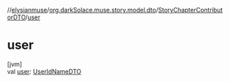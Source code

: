 //[elysianmuse](../../../index.md)/[org.darkSolace.muse.story.model.dto](../index.md)/[StoryChapterContributorDTO](index.md)/[user](user.md)

# user

[jvm]\
val [user](user.md): [UserIdNameDTO](../../org.darkSolace.muse.user.model.dto/-user-id-name-d-t-o/index.md)
